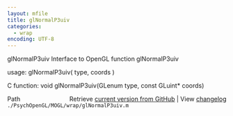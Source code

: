 ```yaml
---
layout: mfile
title: glNormalP3uiv
categories:
  - wrap
encoding: UTF-8
---
```


glNormalP3uiv  Interface to OpenGL function glNormalP3uiv

usage:  glNormalP3uiv\( type, coords \)

C function:  void glNormalP3uiv\(GLenum type, const GLuint\* coords\)


<div class="code_header" style="text-align:right;">
  <span style="float:left;">Path&nbsp;&nbsp;</span> <span class="counter">Retrieve <a href=
  "https://raw.github.com/Psychtoolbox-3/Psychtoolbox-3/beta/./PsychOpenGL/MOGL/wrap/glNormalP3uiv.m">current version from GitHub</a> | View <a href=
  "https://github.com/Psychtoolbox-3/Psychtoolbox-3/commits/beta/./PsychOpenGL/MOGL/wrap/glNormalP3uiv.m">changelog</a></span>
</div>
<div class="code">
  <code>./PsychOpenGL/MOGL/wrap/glNormalP3uiv.m</code>
</div>
